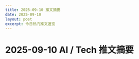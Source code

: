 ```yaml
---
title: 2025-09-10 推文摘要
date: 2025-09-10
layout: post
excerpt: 今日热门推文速览
---
```


# 2025-09-10 AI / Tech 推文摘要

